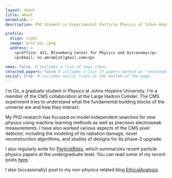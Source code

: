 ```yaml
---
layout: about
title: about
permalink: /
description: PhD Student in Experimental Particle Physics at Johns Hopkins

profile:
  align: right
  image: prof_pic.jpeg
  address: >
    <p>Office: 421, Bloomberg Center for Physics and Astronomy</p>
    <p>Email: oz.amram[at]gmail.com</p>

news: false  # includes a list of news items
selected_papers: false # includes a list of papers marked as "selected={true}"
social: true  # includes social icons at the bottom of the page
---
```


I'm Oz, a graduate student in Physics at Johns Hopkins University. I'm a member
of the CMS collaboration at the Large Hadron Collider. 
The CMS experiment tries to understand what the fundamental building blocks of
the universe are and how they interact. 

My PhD research has focused on model independent searches for new physics using
machine learning methods as well as precision electroweak measurements. 
I have also worked various aspects of the CMS pixel detector, including the 
modeling of its radiation damage, novel reconstruction algorithms, and 
studies of designs for its phase-2 upgrade. 

I also regularly write for [ParticleBites](https://www.particlebites.com/), which summarizes recent particle physics papers at the undergraduate
level. You can read some of my recent posts
[here](https://www.particlebites.com/?author=30). 

I also (occasionally) post to my non-physics related blog
[EthicalAnalysis](https://www.ethicalanalysis.blog).

